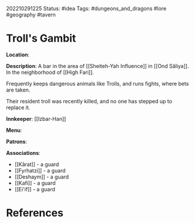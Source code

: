 202210291225
Status: #idea
Tags: #dungeons_and_dragons #lore #geography #tavern

# Troll's Gambit

**Location**:

**Description**: A bar in the area of [[Sheiteh-Yah Influence]] in [[Ond Sâliya]]. In the neighborhood of [[High Fari]]. 

Frequently keeps dangerous animals like Trolls, and runs fights, where bets are taken.

Their resident troll was recently killed, and no one has stepped up to replace it.

**Innkeeper**: [[Izbar-Han]]

**Menu**:

**Patrons**:

**Associations**:
- [[Kârat]] -  a guard
- [[Fyrhatzi]] - a guard
- [[Deshaym]] - a guard
- [[Kafi]] - a guard
- [[Ei'if]] - a guard


# References

